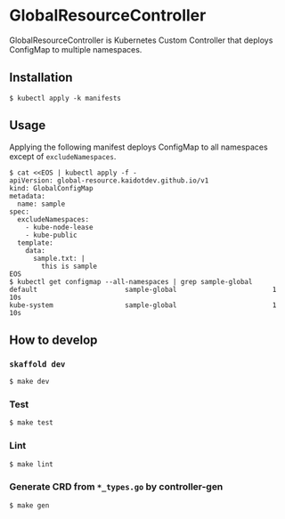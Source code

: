 # GlobalResourceController

GlobalResourceController is Kubernetes Custom Controller that deploys ConfigMap to multiple namespaces.

## Installation

```shell
$ kubectl apply -k manifests
```

## Usage

Applying the following manifest deploys ConfigMap to all namespaces except of `excludeNamespaces`.

```shell
$ cat <<EOS | kubectl apply -f -
apiVersion: global-resource.kaidotdev.github.io/v1
kind: GlobalConfigMap
metadata:
  name: sample
spec:
  excludeNamespaces:
    - kube-node-lease
    - kube-public
  template:
    data:
      sample.txt: |
        this is sample
EOS
$ kubectl get configmap --all-namespaces | grep sample-global
default                      sample-global                        1      10s
kube-system                  sample-global                        1      10s
```

## How to develop

### `skaffold dev`

```sh
$ make dev
```

### Test

```sh
$ make test
```

### Lint

```sh
$ make lint
```

### Generate CRD from `*_types.go` by controller-gen

```sh
$ make gen
```
